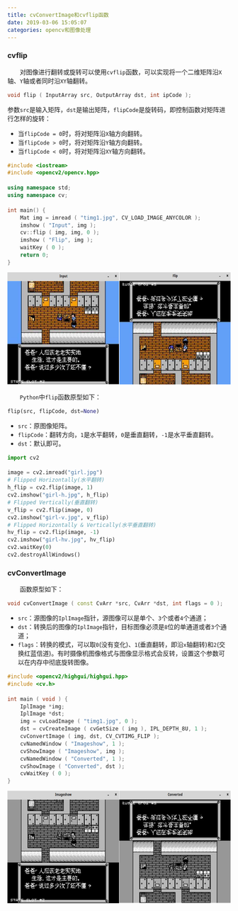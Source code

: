 ```yaml
---
title: cvConvertImage和cvflip函数
date: 2019-03-06 15:05:07
categories: opencv和图像处理
---
```

### cvflip

&emsp;&emsp;对图像进行翻转或旋转可以使用`cvflip`函数，可以实现将一个二维矩阵沿`X`轴、`Y`轴或者同时沿`XY`轴翻转。

``` cpp
void flip ( InputArray src, OutputArray dst, int ipCode );
```

参数`src`是输入矩阵，`dst`是输出矩阵，`flipCode`是旋转码，即控制函数对矩阵进行怎样的旋转：

- 当`flipCode = 0`时，将对矩阵沿`X`轴方向翻转。
- 当`flipCode > 0`时，将对矩阵沿`Y`轴方向翻转。
- 当`flipCode < 0`时，将对矩阵沿`XY`轴方向翻转。

``` cpp
#include <iostream>
#include <opencv2/opencv.hpp>
​
using namespace std;
using namespace cv;
​
int main() {
    Mat img = imread ( "timg1.jpg", CV_LOAD_IMAGE_ANYCOLOR );
    imshow ( "Input", img );
    cv::flip ( img, img, 0 );
    imshow ( "Flip", img );
    waitKey ( 0 );
    return 0;
}
```

<img src="./cvConvertImage和cvflip函数/1.png" height="254" width="688">

&emsp;&emsp;`Python`中`flip`函数原型如下：

``` python
flip(src, flipCode, dst=None)
```

- `src`：原图像矩阵。
- `flipCode`：翻转方向，`1`是水平翻转，`0`是垂直翻转，`-1`是水平垂直翻转。
- `dst`：默认即可。

``` python
import cv2
​
image = cv2.imread("girl.jpg")
# Flipped Horizontally(水平翻转)
h_flip = cv2.flip(image, 1)
cv2.imshow("girl-h.jpg", h_flip)
# Flipped Vertically(垂直翻转)
v_flip = cv2.flip(image, 0)
cv2.imshow("girl-v.jpg", v_flip)
# Flipped Horizontally & Vertically(水平垂直翻转)
hv_flip = cv2.flip(image, -1)
cv2.imshow("girl-hv.jpg", hv_flip)
cv2.waitKey(0)
cv2.destroyAllWindows()
```

### cvConvertImage

&emsp;&emsp;函数原型如下：

``` cpp
void cvConvertImage ( const CvArr *src, CvArr *dst, int flags = 0 );
```

- `src`：源图像的`IplImage`指针，源图像可以是单个、`3`个或者`4`个通道；
- `dst`：转换后的图像的`IplImage`指针，目标图像必须是`8`位的单通道或者`3`个通道；
- `flags`：转换的模式，可以取`0`(没有变化)、`1`(垂直翻转，即沿`x`轴翻转)和`2`(交换红蓝信道)。有时摄像机图像格式与图像显示格式会反转，设置这个参数可以在内存中彻底旋转图像。

``` cpp
#include <opencv2/highgui/highgui.hpp>
#include <cv.h>
​
int main ( void ) {
    IplImage *img;
    IplImage *dst;
    img = cvLoadImage ( "timg1.jpg", 0 );
    dst = cvCreateImage ( cvGetSize ( img ), IPL_DEPTH_8U, 1 );
    cvConvertImage ( img, dst, CV_CVTIMG_FLIP );
    cvNamedWindow ( "Imageshow", 1 );
    cvShowImage ( "Imageshow", img );
    cvNamedWindow ( "Converted", 1 );
    cvShowImage ( "Converted", dst );
    cvWaitKey ( 0 );
}
```

<img src="./cvConvertImage和cvflip函数/2.png" height="254" width="688">